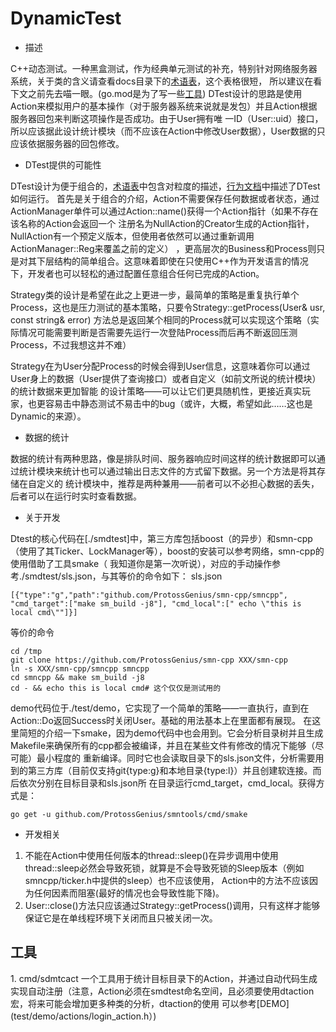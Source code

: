 # DynamicTest

* 描述

C++动态测试。一种黑盒测试，作为经典单元测试的补充，特别针对网络服务器系统，关于类的含义请查看docs目录下的[术语表](./docs/Glossary.md)，这个表格很短，
所以建议在看下文之前先去喵一眼。(go.mod是为了写一些[工具](#about_tools))
DTest设计的思路是使用Action来模拟用户的基本操作（对于服务器系统来说就是发包）并且Action根据服务器回包来判断这项操作是否成功。由于User拥有唯
一ID（User::uid）接口，所以应该据此设计统计模块（而不应该在Action中修改User数据），User数据的只应该依据服务器的回包修改。

* DTest提供的可能性

DTest设计为便于组合的，[术语表](./docs/Glossary.md)中包含对粒度的描述，[行为文档](./docs/DynamicTestDo.md)中描述了DTest如何运行。
首先是关于组合的介绍，Action不需要保存任何数据或者状态，通过ActionManager单件可以通过Action::name()获得一个Action指针（如果不存在该名称的Action会返回一个
注册名为NullAction的Creator生成的Action指针，NullAction有一个预定义版本，但使用者依然可以通过重新调用ActionManager::Reg来覆盖之前的定义）
，更高层次的Business和Process则只是对其下层结构的简单组合。这意味着即使在只使用C++作为开发语言的情况下，开发者也可以轻松的通过配置任意组合任何已完成的Action。


Strategy类的设计是希望在此之上更进一步，最简单的策略是重复执行单个Process，这也是压力测试的基本策略，只要令Strategy::getProcess(User& usr, const string& error)
方法总是返回某个相同的Process就可以实现这个策略（实际情况可能需要判断是否需要先运行一次登陆Process而后再不断返回压测Process，不过我想这并不难）

Strategy在为User分配Process的时候会得到User信息，这意味着你可以通过User身上的数据（User提供了查询接口）或者自定义（如前文所说的统计模块）的统计数据来更加智能
的设计策略——可以让它们更具随机性，更接近真实玩家，也更容易击中静态测试不易击中的bug（或许，大概，希望如此……这也是Dynamic的来源）。

* 数据的统计

数据的统计有两种思路，像是排队时间、服务器响应时间这样的统计数据即可以通过统计模块来统计也可以通过输出日志文件的方式留下数据。另一个方法是将其存储在自定义的
统计模块中，推荐是两种兼用——前者可以不必担心数据的丢失，后者可以在运行时实时查看数据。

* 关于开发

Dtest的核心代码在[./smdtest]中，第三方库包括boost（的异步）和smn-cpp（使用了其Ticker、LockManager等），boost的安装可以参考网络，smn-cpp的使用借助了工具smake（
我知道你是第一次听说），对应的手动操作参考./smdtest/sls.json，与其等价的命令如下：
sls.json

```
[{"type":"g","path":"github.com/ProtossGenius/smn-cpp/smncpp", "cmd_target":["make sm_build -j8"], "cmd_local":[" echo \"this is local cmd\""]}]
```
等价的命令
```
cd /tmp
git clone https://github.com/ProtossGenius/smn-cpp XXX/smn-cpp
ln -s XXX/smn-cpp/smncpp smncpp
cd smncpp && make sm_build -j8 
cd - && echo this is local cmd# 这个仅仅是测试用的

```
demo代码位于./test/demo，它实现了一个简单的策略——一直执行，直到在Action::Do返回Success时关闭User。基础的用法基本上在里面都有展现。
在这里简短的介绍一下smake，因为demo代码中也会用到。它会分析目录树并且生成Makefile来确保所有的cpp都会被编译，并且在某些文件有修改的情况下能够（尽可能）最小程度的
重新编译。同时它也会读取目录下的sls.json文件，分析需要用到的第三方库（目前仅支持git{type:g}和本地目录{type:l}）并且创建软连接。而后依次分别在目标目录和sls.json所
在目录运行cmd\_target，cmd\_local。获得方式是：
```
go get -u github.com/ProtossGenius/smntools/cmd/smake
```

* 开发相关
1. 不能在Action中使用任何版本的thread::sleep()在异步调用中使用thread::sleep必然会导致死锁，就算是不会导致死锁的Sleep版本（例如smncpp/ticker.h中提供的sleep）也不应该使用，
Action中的方法不应该因为任何因素而阻塞(最好的情况也会导致性能下降)。
2. User::close()方法只应该通过Strategy::getProcess()调用，只有这样才能够保证它是在单线程环境下关闭而且只被关闭一次。

<h2 id="about_tools"> 工具</h2>
1. cmd/sdmtcact 
一个工具用于统计目标目录下的Action，并通过自动代码生成实现自动注册（注意，Action必须在smdtest命名空间，且必须要使用dtaction宏，将来可能会增加更多种类的分析，dtaction的使用
可以参考[DEMO](test/demo/actions/login_action.h）)

